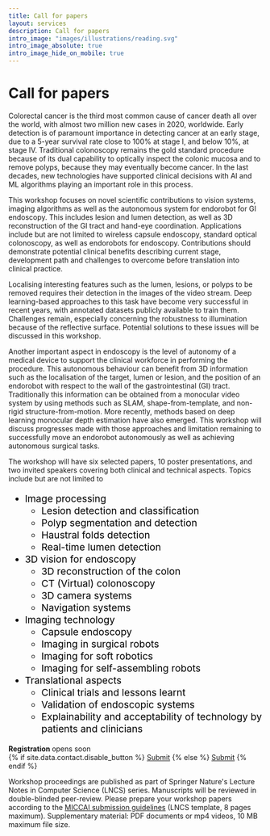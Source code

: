 ```yaml
---
title: Call for papers 
layout: services 
description: Call for papers 
intro_image: "images/illustrations/reading.svg"
intro_image_absolute: true 
intro_image_hide_on_mobile: true
---
```


# Call for papers

Colorectal cancer is the third most common cause of cancer death all over the world, with almost two million new cases in 2020,
worldwide. Early detection is of paramount importance in detecting cancer at an early stage, due to a 5-year survival
rate close to 100% at stage I, and below 10%, at stage IV. Traditional colonoscopy remains the gold standard procedure
because of its dual capability to optically inspect the colonic mucosa and to remove polyps, because they may eventually
become cancer. In the last decades, new technologies have supported clinical decisions with AI and ML algorithms playing
an important role in this process.

This workshop focuses on novel scientific contributions to vision systems, imaging algorithms as well as the autonomous
system for endorobot for GI endoscopy. This includes lesion and lumen detection, as well as 3D reconstruction of the GI
tract and hand-eye coordination. Applications include but are not limited to wireless capsule endoscopy, standard
optical colonoscopy, as well as endorobots for endoscopy. Contributions should demonstrate potential clinical benefits
describing current stage, development path and challenges to overcome before translation into clinical practice.

Localising interesting features such as the lumen, lesions, or polyps to be removed requires their detection in the
images of the video stream. Deep learning-based approaches to this task have become very successful in recent years,
with annotated datasets publicly available to train them. Challenges remain, especially concerning the robustness to
illumination because of the reflective surface. Potential solutions to these issues will be discussed in this workshop.

Another important aspect in endoscopy is the level of autonomy of a medical device to support the clinical workforce in
performing the procedure. This autonomous behaviour can benefit from 3D information such as the localisation of the
target, lumen or lesion, and the position of an endorobot with respect to the wall of the gastrointestinal (GI) tract.
Traditionally this information can be obtained from a monocular video system by using methods such as SLAM,
shape-from-template, and non-rigid structure-from-motion. More recently, methods based on deep learning monocular depth
estimation have also emerged. This workshop will discuss progresses made with those approaches and limitation remaining
to successfully move an endorobot autonomously as well as achieving autonomous surgical tasks.

The workshop will have six selected papers, 10 poster presentations, and two invited speakers covering both clinical and
technical aspects. Topics include but are not limited to

<div class="intro2" style="color:#000000; font-size:1.2rem">
<ul>
    <li>Image processing
        <ul>
            <li>Lesion detection and classification</li>
            <li>Polyp segmentation and detection</li>
            <li>Haustral folds detection</li>
            <li>Real-time lumen detection</li>
        </ul>
    </li>
    <li>3D vision for endoscopy
        <ul>
            <li>3D reconstruction of the colon</li>
            <li>CT (Virtual) colonoscopy</li>
            <li>3D camera systems</li>
            <li>Navigation systems</li>
        </ul>
    </li>
    <li>Imaging technology
        <ul>
            <li>Capsule endoscopy</li>
            <li>Imaging in surgical robots</li>
            <li>Imaging for soft robotics</li>
            <li>Imaging for self-assembling robots</li>
        </ul>
    </li>
    <li>Translational aspects
        <ul>
            <li>Clinical trials and lessons learnt</li>
            <li>Validation of endoscopic systems</li>
            <li>Explainability and acceptability of technology by patients and clinicians</li>
        </ul>
    </li>
</ul>
</div>

<div class="intro2">
  <div class="container">
  <div class="call">
    <div class="call-box-top">
    <div class="call-phone"><strong>Registration </strong> opens soon </div>
    </div>
    <div class="call-box-bottom">
        {% if site.data.contact.disable_button %}
            <a href="" onclick="return false;" class="button-disable">Submit</a>
        {% else %}
            <a href="{{ site.data.contact.contact_button_link }}" class="button">Submit</a>
        {% endif %}
    </div>
  </div>
  </div>
</div>

Workshop proceedings are published as part of Springer Nature's Lecture Notes in Computer Science (LNCS) series.
Manuscripts will be reviewed in double-blinded peer-review. Please prepare your workshop papers according to
the [MICCAI submission guidelines](https://conferences.miccai.org/2022/en/PAPER-SUBMISSION-AND-REBUTTAL-GUIDELINES.html#manuscriptpreparation)
(LNCS template, 8 pages maximum). Supplementary material: PDF documents or mp4 videos, 10 MB maximum file size.
